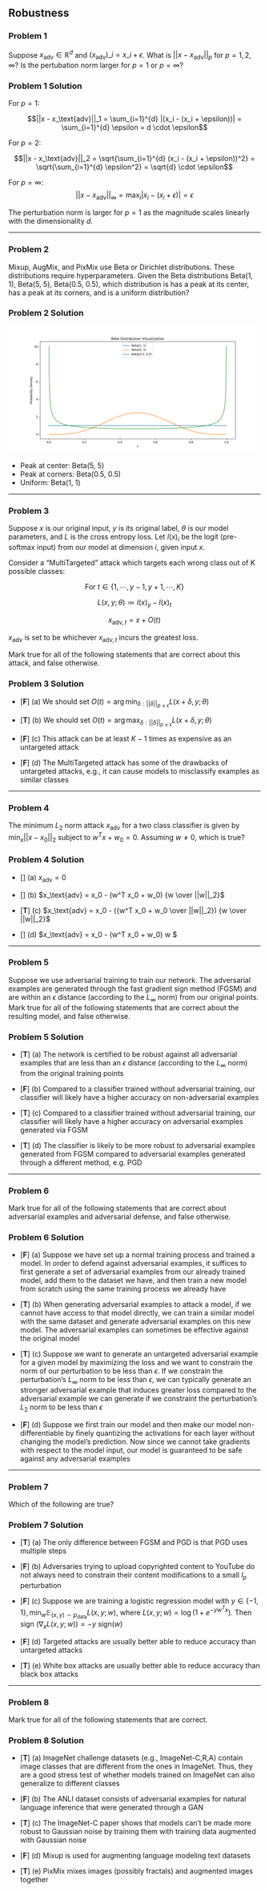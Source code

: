 ## Robustness

### Problem 1
Suppose $x_\text{adv} \in \mathbb{R}^d$ and $(x_\text{adv})\_i = x\_i + \epsilon$. What is $||x - x_\text{adv}||_p$ for $p = 1, 2, \infty$? Is the pertubation norm larger for $p = 1$ or $p = \infty$?

### Problem 1 Solution
For $p = 1$: 
```math
||x - x_\text{adv}||_1 = \sum_{i=1}^{d} |(x_i - (x_i + \epsilon))| = \sum_{i=1}^{d} \epsilon = d \cdot \epsilon
```

For $p = 2$: 
```math
||x - x_\text{adv}||_2 = \sqrt{\sum_{i=1}^{d} (x_i - (x_i + \epsilon))^2} = \sqrt{\sum_{i=1}^{d} \epsilon^2} = \sqrt{d} \cdot \epsilon
```

For $p = \infty$: $$||x - x_\text{adv}||_\infty = \max_i |x_i - (x_i + \epsilon)| = \epsilon$$

The perturbation norm is larger for $p = 1$ as the magnitude scales linearly with the dimensionality $d$.

---

### Problem 2
Mixup, AugMix, and PixMix use Beta or Dirichlet distributions. These distributions require hyperparameters. Given the Beta distributions Beta(1, 1), Beta(5, 5), Beta(0.5, 0.5), which distribution is has a peak at its center, has a peak at its corners, and is a uniform distribution?

### Problem 2 Solution
![](img/beta%20distribution.png)
- Peak at center: Beta(5, 5)
- Peak at corners: Beta(0.5, 0.5)
- Uniform: Beta(1, 1)

---

### Problem 3
Suppose $x$ is our original input, $y$ is its original label, $\theta$ is our model parameters, and $L$ is the cross entropy loss. Let $l(x)_i$ be the logit (pre-softmax input) from our model at dimension $i$, given input $x$.

Consider a “MultiTargeted” attack which targets each wrong class out of K possible classes:
```math
\text{For } t \in \{1, \cdots, y - 1, y + 1, \cdots, K\}
```
```math
L(x, y;\theta) \coloneqq l(x)_y - l(x)_t
```
```math
x_{\text{adv}, t} = x + O(t)
```
$x_\text{adv}$ is set to be whichever $x_{\text{adv}, t}$ incurs the greatest loss.

Mark true for all of the following statements that are correct about this attack, and false otherwise.

### Problem 3 Solution
- [**F**] (a) We should set $O(t) = \arg \min_{\delta:||\delta||_{p \leq \epsilon}} L(x + \delta, y; \theta)$

- [**T**] (b) We should set $O(t) = \arg \max_{\delta:||\delta||_{p \leq \epsilon}} L(x + \delta, y; \theta)$

- [**F**] (c) This attack can be at least $K − 1$ times as expensive as an untargeted attack

- [**F**] (d) The MultiTargeted attack has some of the drawbacks of untargeted attacks, e.g., it can cause models to misclassify examples as similar classes

---

### Problem 4
The minimum $L_2$ norm attack $x_\text{adv}$ for a two class classifier is given by $\min_x ||x - x_0||_2$ subject to $w^T x + w_0 = 0$. Assuming $w \neq 0$, which is true?

### Problem 4 Solution
- [] (a) $x_\text{adv} = 0$

- [] (b) $x_\text{adv} = x_0 - (w^T x_0 + w_0) {w \over ||w||_2}$

- [**T**] (c) $x_\text{adv} = x_0 - ({w^T x_0 + w_0 \over ||w||_2}) {w \over ||w||_2}$

- [] (d) $x_\text{adv} = x_0 - (w^T x_0 + w_0) w $

---

### Problem 5
Suppose we use adversarial training to train our network. The adversarial examples are generated through the fast gradient sign method (FGSM) and are within an $\epsilon$ distance (according to the $L_\infty$ norm) from our original points. Mark true for all of the following statements that are correct about the resulting model, and false otherwise.

### Problem 5 Solution
- [**T**] (a) The network is certified to be robust against all adversarial examples that are less than an $\epsilon$ distance (according to the $L_\infty$ norm) from the original training points

- [**F**] (b) Compared to a classifier trained without adversarial training, our classifier will likely have a higher accuracy on non-adversarial examples

- [**T**] (c) Compared to a classifier trained without adversarial training, our classifier will likely have a higher accuracy on adversarial examples generated via FGSM

- [**T**] (d) The classifier is likely to be more robust to adversarial examples generated from FGSM compared to adversarial examples generated through a different method, e.g. PGD

---

### Problem 6
Mark true for all of the following statements that are correct about adversarial examples and adversarial defense, and false otherwise.

### Problem 6 Solution
- [**F**] (a) Suppose we have set up a normal training process and trained a model. In order to defend against adversarial examples, it suffices to first generate a set of adversarial examples from our already trained model, add them to the dataset we have, and then train a new model from scratch using the same training process we already have

- [**T**] (b) When generating adversarial examples to attack a model, if we cannot have access to that model directly, we can train a similar model with the same dataset and generate adversarial examples on this new model. The adversarial examples can sometimes be effective against the original model

- [**T**] (c) Suppose we want to generate an untargeted adversarial example for a given model by maximizing the loss and we want to constrain the norm of our perturbation to be less than $\epsilon$. If we constrain the perturbation’s $L_\infty$ norm to be less than $\epsilon$, we can typically generate an stronger adversarial example that induces greater loss compared to the adversarial example we can generate if we constraint the perturbation’s $L_2$ norm to be less than $\epsilon$

- [**F**] (d) Suppose we first train our model and then make our model non-differentiable by finely quantizing the activations for each layer without changing the model’s prediction. Now since we cannot take gradients with respect to the model input, our model is guaranteed to be safe against any adversarial examples

---

### Problem 7
Which of the following are true?

### Problem 7 Solution
- [**T**] (a) The only difference between FGSM and PGD is that PGD uses multiple steps

- [**F**] (b) Adversaries trying to upload copyrighted content to YouTube do not always need to constrain their content modifications to a small $l_p$ perturbation

- [**F**] (c) Suppose we are training a logistic regression model with $y \in \{-1, 1\}, \min_w \mathbb{E}_{(x,y) \sim p_\text{data}} L(x, y;w)$, where $L(x, y;w) = \log(1 + e^{-yw^Tx})$. Then sign $(\nabla_x L(x, y;w)) = -y \text{ sign}(w)$

- [**F**] (d) Targeted attacks are usually better able to reduce accuracy than untargeted attacks

- [**T**] (e) White box attacks are usually better able to reduce accuracy than black box
attacks

---

### Problem 8
Mark true for all of the following statements that are correct.

### Problem 8 Solution
- [**T**] (a) ImageNet challenge datasets (e.g., ImageNet-C,R,A) contain image classes that are different from the ones in ImageNet. Thus, they are a good stress test of whether models trained on ImageNet can also generalize to different classes

- [**F**] (b) The ANLI dataset consists of adversarial examples for natural language inference that were generated through a GAN

- [**T**] (c) The ImageNet-C paper shows that models can’t be made more robust to Gaussian noise by training them with training data augmented with Gaussian noise

- [**F**] (d) Mixup is used for augmenting language modeling text datasets

- [**T**] (e) PixMix mixes images (possibly fractals) and augmented images together